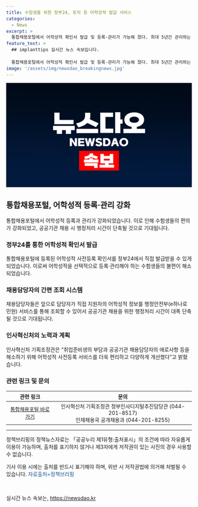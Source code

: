 ```yaml
---
title: 수험생을 위한 정부24, 토익 등 어학성적 발급 서비스
categories:
  - News
excerpt: >
  통합채용포털에서 어학성적 확인서 발급 및 등록·관리가 가능해 졌다. 최대 5년간 관리하는 어학성적 사전등록 서비스를 전환해 수험생들의 편의를 강화하고, 공공기관 채용 시간 단축에 기여할 것으로 기대된다. 공공기관 채용담당자도 어학성적 정보를 통합채용포털로 조회 가능해 졌다. 이로써 취업 준비생과 채용담당자의 부담을 줄이고 다양한 혜택을 제공하게 됐다. (출처: 정책브리핑) #통합채용포털 #어학성적 #채용신청 #공공기관채용
feature_text: >
  ## implanttips 실시간 뉴스 속보입니다.

  통합채용포털에서 어학성적 확인서 발급 및 등록·관리가 가능해 졌다. 최대 5년간 관리하는 어학성적 사전등록 서비스를 전환해 수험생들의 편의를 강화하고, 공공기관 채용 시간 단축에 기여할 것으로 기대된다. 공공기관 채용담당자도 어학성적 정보를 통합채용포털로 조회 가능해 졌다. 이로써 취업 준비생과 채용담당자의 부담을 줄이고 다양한 혜택을 제공하게 됐다. (출처: 정책브리핑) #통합채용포털 #어학성적 #채용신청 #공공기관채용
image: '/assets/img/newsdao_breakingnews.jpg'
---
```


<p><img src="/assets/img/newsdao_breakingnews.jpg" alt="implanttips 속보" /></p>

<h2 data-ke-size="size26">통합채용포털, 어학성적 등록·관리 강화</h2>

<p data-ke-size="size16">통합채용포털에서 어학성적 등록과 관리가 강화되었습니다. 이로 인해 수험생들의 편의가 강화되었고, 공공기관 채용 시 행정처리 시간이 단축될 것으로 기대됩니다.</p>

<h3>정부24를 통한 어학성적 확인서 발급</h3>

<p data-ke-size="size16">통합채용포털에 등록된 어학성적 사전등록 확인서를 정부24에서 직접 발급받을 수 있게 되었습니다. 이로써 어학성적을 선택적으로 등록·관리해야 하는 수험생들의 불편이 해소되었습니다.</p>

<h3>채용담당자의 간편 조회 시스템</h3>

<p data-ke-size="size16">채용담당자들은 앞으로 담당자가 직접 지원자의 어학성적 정보를 행정안전부(e하나로민원) 서비스를 통해 조회할 수 있어서 공공기관 채용을 위한 행정처리 시간이 대폭 단축될 것으로 기대됩니다.</p>

<h3>인사혁신처의 노력과 계획</h3>

<p data-ke-size="size16">인사혁신처 기획조정관은 “취업준비생의 부담과 공공기관 채용담당자의 애로사항 등을 해소하기 위해 어학성적 사전등록 서비스를 더욱 편리하고 다양하게 개선했다”고 밝혔습니다.</p>

<h3>관련 링크 및 문의</h3>

<table>
<thead>
<tr>
<th style="text-align: center;">관련 링크</th>
<th style="text-align: center;">문의</th>
</tr>
</thead>
<tbody>
<tr>
<td style="text-align: center;"><a href="https://career.gosi.kr">통합채용포털 바로가기</a></td>
<td style="text-align: center;">인사혁신처 기획조정관 정부인사디지털추진담당관 (044-201-8517)<br>인재채용국 공개채용과 (044-201-8255)</td>
</tr>
</tbody>
</table>

<hr>

<p data-ke-size="size16">정책브리핑의 정책뉴스자료는 「공공누리 제1유형:출처표시」의 조건에 따라 자유롭게 이용이 가능하며, 출처를 표기하지 않거나 제3자에게 저작권이 있는 사진의 경우 사용할 수 없습니다.</p>

<p data-ke-size="size16">기사 이용 시에는 출처를 반드시 표기해야 하며, 위반 시 저작권법에 의거해 처벌될 수 있습니다. <span style="color: #1a5490;">자료출처=정책브리핑 </span></p>

<p data-ke-size="size16">&nbsp;</p>
실시간 뉴스 속보는, <a href="https://newsdao.kr" rel="dofollow">https://newsdao.kr</a>


